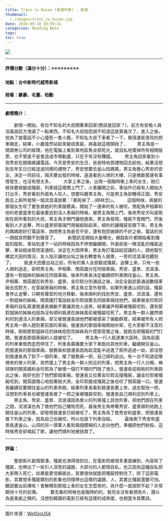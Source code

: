 ```yaml
---
title: Train to Busan (屍速列車) - 劇透
thumbnail:
  - /images/train_to_busan.jpg
date: 2016-09-10 10:59:31
categories: Reading Note
tags:
toc: true
---
```

<img src="/images/train_to_busan.jpg">

***
#### 評價分數（滿分十分）：:star::star::star::star::star::star::star::star::star:
#### 地點：台中新時代威秀影城
#### 陪看：豪豪、毛董、柏勳

***
#### 劇情簡介：
&emsp;&emsp;劇情一開始，有位不知名的大叔開著車回家(應該是回家？)，前方有安檢人員消毒說前方洩漏了一點東西，不知名大叔抱怨說不知道這是第幾次了，進入之後，他為了接電話不小心撞死一隻小鹿，不知名大叔下車看了一下，覺得運氣很背的把車開走，結果，小鹿竟然站起來變成喪屍，病毒就這樣開始了...
&emsp;&emsp;男主角是一間證券公司的經理，他在電腦上看到某地區魚全部死光，就自私地賣掉所有相關股票，也不管是不是會造成市場動盪，只在乎有沒有賺錢。
&emsp;&emsp;男主角回家看到小孩秀安在跟媽媽講電話，今天是秀安的生日，爸爸特地買禮物回去給他，結果沒想到去年生日已經送過同樣的禮物了，秀安想要去釜山找媽媽，男主角擔心秀安的安全，決定一同前往，隔天要出發的時候，遠遠看到火燒的大樓，只是推斷那邊有事情發生，也沒有想太多。
&emsp;&emsp;大家上車之後，出現一個臨時衝上車的女生，她已經快要病變成殭屍，列車就這樣關上門了，火車離開之前，車站外已經有人開始大打出手，秀安看到外面有人咬人，想要叫醒男主角，可是男主角卻睡得正甜。秀安跑去上廁所發現一個流浪漢說著：「都死掉了...(碎碎念)」。
&emsp;&emsp;這個時候，病變的那個女生咬了要急救她的列車服務員，開始了一連串的有人被咬，男配角尹相華和他的老婆盛景在最後要逃到活人車廂的時候，被男主角關上門，後來秀安大叫是剛剛在廁所看到的大叔，男主角才開門讓他進來。男主角發現，殭屍不會開門，然後看到人才追擊，所以盛景把玻璃門用報紙貼起來，順利的讓殭屍安靜下來。男主角的媽媽剛好打電話來，詢問男主角是否平安，還有抱怨媳婦的不好之後，電話的另一頭就突然聽不到聲音了。
&emsp;&emsp;新聞訊息開始大量曝光，網路影片都開始看到殭屍的蹤影，車站到達下一站的時候因為不停使繼續開，外面卻是一陣混亂的殭屍追擊，車站經由管控室通知，決定在大田停車，男主角打電話給認識的人，請他幫忙確認大田的情況，友人指示讓他出站之後右轉會有人接應，一旁的流浪漢也聽到了。
&emsp;&emsp;抵達大田要出站之前，所有的軍人全部變成殭屍，追擊上來，只有一些人順利逃走，卻把男主角、尹相華、閔英國分在同個車廂，秀安、盛景、流浪漢、還有一對姐妹的姊姊在同個車廂，後來列車長決定繼續把列車開往釜山，男主角、尹相華、閔英國在和秀安、盛景、金珍熙分別通話之後，決定全副武裝通過數個車廂去找對方，在穿越車廂的時候，男主角又意外發現，如果列車進山洞的話，殭屍會停止追擊，只朝有聲音的地方移動，後來順利的找到秀安、盛景、流浪漢、還有一對姐妹的姊姊。閔英國打電話給金珍熙說要去同個車廂找他們，結果被金珍熙同車廂的自私客運營運長煽動不要讓其他人過來，結果讓尹相華被殭屍咬到，還有那對姐妹的姊姊也因為沒有順利抵達在妹妹面前被殭屍咬死了。男主角一群人雖然順利的到達活人的車廂，卻又被營運長說他們都被感染了煽動群眾，結果被所有人把男主角一群人趕到更前面的車廂。營運長的那個車廂開始吵架，在大家都不注意的時候，剛剛那對姐妹花的妹妹抱怨完姊姊為什麼那麼傻之後，就跑去把殭屍的門打開，營運長那個車廂的人就被咬了。
&emsp;&emsp;男主角一行人抵達東大區時，因為前面的列車東倒西歪而停住了，列車長廣播要大家下車跑向其他列車，繼續開往釜山。而營運長的那個車廂，服務員和營運長因為趁混亂中逃進了廁所逃過一劫，卻沒想到營運長為了到下一個列車，推了服務員一把，自己順利逃出。有一台不知道從哪裡來的冒火列車，突然撞上了男主角一群人附近的列車，把男主角一行人分開，棒球隊的閔英國和金珍熙為了破壞一個打不開的門拖了很久，營運長從剛剛的列車跑出之後，剛好也到了他們那個車廂，營運長又拉著金珍熙去撞殭屍，讓金珍熙被殭屍咬到，閔英國傷心地抱著她大哭，金珍熙變成殭屍之後也咬了閔英國一口。營運長繼續往要開往釜山的列車奔跑，結果列車長看到營運長要上來，過去幫他一把，沒想到列車長也被營運長推了一把之後被殭屍咬到，營運長自己順利逃到列車上。
&emsp;&emsp;男主角、秀安、盛景、流浪漢因為冒火的列車撞上其他列車，把他們困在列車之間，流浪漢也為了救他們自己犧牲而死，最後男主角帶著秀安、盛景順利地跑上開往釜山的列車，卻發現營運長已經被咬了，男主角為了救秀安和盛景，把營運長推下列車之後，因為自己也被咬，所以也跳下列車自殺。
&emsp;&emsp;最後剩下秀安和盛景抵達釜山，山洞的另一頭軍人看到兩個模糊的人走向他們，準備把他們射殺，這時候秀安卻唱起了歌，讓他們順利地被拯救了。

***
#### 評論：
&emsp;&emsp;整部影片劇情緊湊，殭屍也演得很到位，在電影院被很多畫面嚇到，內容除了殭屍，也帶出了一些引人深思的議題，大部分的人都很自私，也正因為這種自私把大家帶入死亡，如果能更信賴彼此，其實很快就能把殭屍控制住了。除了這部電影，其實很多殭屍類別的影集也同樣帶出這樣的議題，人，其實比殭屍還要可怕。聽說要出前傳啦！會解釋到那個上車的女生怎麼來的，為什麼一直說對不起？非常期待十月的前傳。
&emsp;&emsp;要去看的時候也是臨時約的，我完全沒有看預告片，還以為是美劇之類的，沒想到韓國的電影已經有這樣的成熟度，也相當令我驚訝。

***
圖片來源：[WellGoUSA](http://wellgousa.com/theatrical/train-to-busan)
